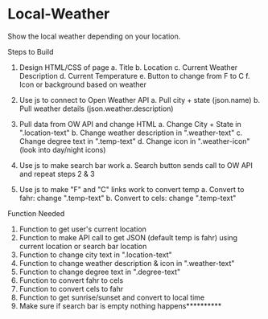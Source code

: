 # Local-Weather
Show the local weather depending on your location.

Steps to Build

1. Design HTML/CSS of page
    a. Title
    b. Location
    c. Current Weather Description
    d. Current Temperature
    e. Button to change from F to C
    f. Icon or background based on weather

2. Use js to connect to Open Weather API
    a. Pull city + state (json.name)
    b. Pull weather details (json.weather.description)

3. Pull data from OW API and change HTML
    a. Change City + State in ".location-text"
    b. Change weather description in ".weather-text"
    c. Change degree text in ".temp-text"
    d. Change icon in ".weather-icon" (look into day/night icons)

4. Use js to make search bar work
    a. Search button sends call to OW API and repeat steps 2 & 3

5. Use js to make "F" and "C" links work to convert temp
    a. Convert to fahr: change ".temp-text"
    b. Convert to cels: change ".temp-text"



Function Needed

1. Function to get user's current location
2. Function to make API call to get JSON (default temp is fahr) using current location or search bar location
3. Function to change city text in ".location-text"
4. Function to change weather description & icon in ".weather-text"
5. Function to change degree text in ".degree-text"
6. Function to convert fahr to cels
7. Function to convert cels to fahr
8. Function to get sunrise/sunset and convert to local time
9. Make sure if search bar is empty nothing happens**********